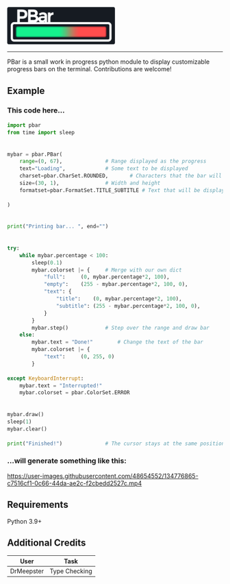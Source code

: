 <img width=50% src="resources/logo.png">

---

PBar is a small work in progress python module to display customizable progress bars on the terminal. Contributions are welcome!

## Example
### This code here...

```py
import pbar
from time import sleep


mybar = pbar.PBar(
	range=(0, 67),				# Range displayed as the progress
	text="Loading",				# Some text to be displayed
	charset=pbar.CharSet.ROUNDED,		# Characters that the bar will use
	size=(30, 1),				# Width and height
	formatset=pbar.FormatSet.TITLE_SUBTITLE	# Text that will be displayed on the different places

)


print("Printing bar... ", end="")


try:
	while mybar.percentage < 100:
		sleep(0.1)
		mybar.colorset |= {		# Merge with our own dict
			"full":		(0, mybar.percentage*2, 100),
			"empty":	(255 - mybar.percentage*2, 100, 0),
			"text":	{
				"title":	(0, mybar.percentage*2, 100),
				"subtitle":	(255 - mybar.percentage*2, 100, 0),
			}
		}
		mybar.step()			# Step over the range and draw bar
	else:
		mybar.text = "Done!"		# Change the text of the bar
		mybar.colorset |= {
			"text":		(0, 255, 0)
		}

except KeyboardInterrupt:
	mybar.text = "Interrupted!"
	mybar.colorset = pbar.ColorSet.ERROR


mybar.draw()
sleep(1)
mybar.clear()

print("Finished!")				# The cursor stays at the same position
```

### ...will generate something like this:

https://user-images.githubusercontent.com/48654552/134776865-c7516cf1-0c66-44da-ae2c-f2cbedd2527c.mp4


## Requirements
Python 3.9+


## Additional Credits
| User       | Task          |
|------------|---------------|
| DrMeepster | Type Checking |
